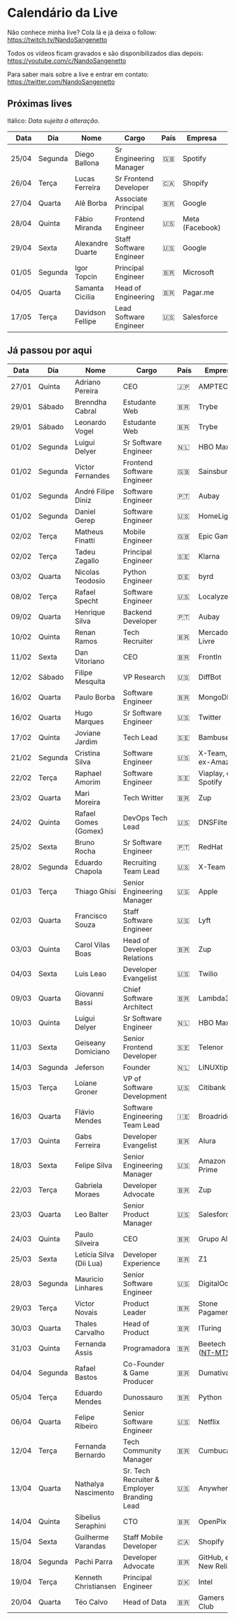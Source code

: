 # Calendário da Live

Não conhece minha live? Cola lá e já deixa o follow: https://twitch.tv/NandoSangenetto

Todos os vídeos ficam gravados e são disponibilizados dias depois: https://youtube.com/c/NandoSangenetto

Para saber mais sobre a live e entrar em contato: https://twitter.com/NandoSangenetto

## Próximas lives

Itálico: _Data sujeita à alteração_.

| Data  | Dia      | Nome                    | Cargo                      | País | Empresa          | LinkedIn | Calendário | 
|------:|----------|-------------------------|----------------------------|:----:|------------------|----------|------------|
| 25/04 | Segunda   | Diego Ballona          | Sr Engineering Manager     | 🇬🇧   | Spotify          | [LinkedIn](https://www.linkedin.com/in/dballona/) | [Google](https://www.google.com/calendar/render?action=TEMPLATE&text=Live+do+Nando+na+Twitch&location=https%3A%2F%2Ftwitch.tv%2FNandoSangenetto&dates=20220425T130000Z%2F20220425T160000Z) / [Outlook](https://outlook.live.com/calendar/0/deeplink/compose?rru=addevent&path=%2Fcalendar%2Faction%2Fcompose&startdt=2022-04-25T13%3A00%3A00Z&enddt=2022-04-25T16%3A00%3A00Z&subject=Live%20do%20Nando%20na%20Twitch&body=&location=https%3A%2F%2Ftwitch.tv%2FNandoSangenetto&allday=false) |
| 26/04 | Terça     | Lucas Ferreira         | Sr Frontend Developer      | 🇨🇦   | Shopify          | [LinkedIn](https://www.linkedin.com/in/lucasfrosty/) | [Google](https://www.google.com/calendar/render?action=TEMPLATE&text=Live+do+Nando+na+Twitch&location=https%3A%2F%2Ftwitch.tv%2FNandoSangenetto&dates=20220426T130000Z%2F20220426T160000Z) / [Outlook](https://outlook.live.com/calendar/0/deeplink/compose?rru=addevent&path=%2Fcalendar%2Faction%2Fcompose&startdt=2022-04-26T13%3A00%3A00Z&enddt=2022-04-26T16%3A00%3A00Z&subject=Live%20do%20Nando%20na%20Twitch&body=&location=https%3A%2F%2Ftwitch.tv%2FNandoSangenetto&allday=false) |
| 27/04 | Quarta    | Alê Borba              | Associate Principal        | 🇧🇷   | Google           | [LinkedIn](https://www.linkedin.com/in/ale-borba/) | [Google](https://www.google.com/calendar/render?action=TEMPLATE&text=Live+do+Nando+na+Twitch&location=https%3A%2F%2Ftwitch.tv%2FNandoSangenetto&dates=20220427T130000Z%2F20220427T160000Z) / [Outlook](https://outlook.live.com/calendar/0/deeplink/compose?rru=addevent&path=%2Fcalendar%2Faction%2Fcompose&startdt=2022-04-27T13%3A00%3A00Z&enddt=2022-04-27T16%3A00%3A00Z&subject=Live%20do%20Nando%20na%20Twitch&body=&location=https%3A%2F%2Ftwitch.tv%2FNandoSangenetto&allday=false) |
| 28/04 | Quinta    | Fábio Miranda          | Frontend Engineer          | 🇺🇸   | Meta (Facebook)  | [LinkedIn](https://www.linkedin.com/in/fabiomirandacosta/) | [Google](https://www.google.com/calendar/render?action=TEMPLATE&text=Live+do+Nando+na+Twitch&location=https%3A%2F%2Ftwitch.tv%2FNandoSangenetto&dates=20220428T130000Z%2F20220428T160000Z) / [Outlook](https://outlook.live.com/calendar/0/deeplink/compose?rru=addevent&path=%2Fcalendar%2Faction%2Fcompose&startdt=2022-04-28T13%3A00%3A00Z&enddt=2022-04-28T16%3A00%3A00Z&subject=Live%20do%20Nando%20na%20Twitch&body=&location=https%3A%2F%2Ftwitch.tv%2FNandoSangenetto&allday=false) |
| 29/04 | Sexta     | Alexandre Duarte       | Staff Software Engineer    | 🇺🇸   | Google           | [LinkedIn](https://www.linkedin.com/in/alexandreduarte/) | [Google](https://www.google.com/calendar/render?action=TEMPLATE&text=Live+do+Nando+na+Twitch&location=https%3A%2F%2Ftwitch.tv%2FNandoSangenetto&dates=20220429T130000Z%2F20220429T160000Z) / [Outlook](https://outlook.live.com/calendar/0/deeplink/compose?rru=addevent&path=%2Fcalendar%2Faction%2Fcompose&startdt=2022-04-29T13%3A00%3A00Z&enddt=2022-04-29T16%3A00%3A00Z&subject=Live%20do%20Nando%20na%20Twitch&body=&location=https%3A%2F%2Ftwitch.tv%2FNandoSangenetto&allday=false) |
| 01/05 | Segunda   | Igor Topcin            | Principal Engineer         | 🇧🇷   | Microsoft        | [LinkedIn](https://www.linkedin.com/in/igortopcin/) | [Google](https://www.google.com/calendar/render?action=TEMPLATE&text=Live+do+Nando+na+Twitch&location=https%3A%2F%2Ftwitch.tv%2FNandoSangenetto&dates=20220501T130000Z%2F20220501T160000Z) / [Outlook](https://outlook.live.com/calendar/0/deeplink/compose?rru=addevent&path=%2Fcalendar%2Faction%2Fcompose&startdt=2022-05-01T13%3A00%3A00Z&enddt=2022-05-01T16%3A00%3A00Z&subject=Live%20do%20Nando%20na%20Twitch&body=&location=https%3A%2F%2Ftwitch.tv%2FNandoSangenetto&allday=false) |
| 04/05 | Quarta    | Samanta Cicilia        | Head of Engineering        | 🇧🇷   | Pagar.me         | [LinkedIn](https://www.linkedin.com/in/samantacici/) | [Google](https://www.google.com/calendar/render?action=TEMPLATE&text=Live+do+Nando+na+Twitch&location=https%3A%2F%2Ftwitch.tv%2FNandoSangenetto&dates=20220504T130000Z%2F20220504T160000Z) / [Outlook](https://outlook.live.com/calendar/0/deeplink/compose?rru=addevent&path=%2Fcalendar%2Faction%2Fcompose&startdt=2022-04-25T13%3A00%3A00Z&enddt=2022-04-25T16%3A00%3A00Z&subject=Live%20do%20Nando%20na%20Twitch&body=&location=https%3A%2F%2Ftwitch.tv%2FNandoSangenetto&allday=false) |
| 17/05 | Terça     | Davidson Fellipe       | Lead Software Engineer     | 🇺🇸   | Salesforce         | [LinkedIn](https://www.linkedin.com/in/fellipe/) | [Google](https://www.google.com/calendar/render?action=TEMPLATE&text=Live+do+Nando+na+Twitch&location=https%3A%2F%2Ftwitch.tv%2FNandoSangenetto&dates=20220517T130000Z%2F20220517T160000Z) / [Outlook](https://outlook.live.com/calendar/0/deeplink/compose?rru=addevent&path=%2Fcalendar%2Faction%2Fcompose&startdt=2022-05-17T13%3A00%3A00Z&enddt=2022-05-17T16%3A00%3A00Z&subject=Live%20do%20Nando%20na%20Twitch&body=&location=https%3A%2F%2Ftwitch.tv%2FNandoSangenetto&allday=false) |


## Já passou por aqui
| Data  | Dia     | Nome                 | Cargo                       | País | Empresa             | LinkedIn | Video |
|-------|---------|----------------------|-----------------------------|------|---------------------|----------|-------|
| 27/01 | Quinta  | Adriano Pereira      | CEO                         |  🇯🇵  | AMPTEC              | [LinkedIn](https://www.linkedin.com/in/adriano-martins-pereira-1129793/) | [Video](https://www.youtube.com/c/NandoSangenetto) |
| 29/01 | Sábado  | Brenndha Cabral      | Estudante Web               |  🇧🇷  | Trybe               | [LinkedIn](https://www.linkedin.com/in/brenndhacabral/) | [Video](https://www.youtube.com/watch?v=nAOJJ92fM3E&list=PLC4KeB5Kxnn-GJMj4Z_kWzsq3xMy36R0J) |
| 29/01 | Sábado  | Leonardo Vogel       | Estudante Web               |  🇧🇷  | Trybe               | [LinkedIn](https://www.linkedin.com/in/leeovogel/) | [Video](https://www.youtube.com/watch?v=nAOJJ92fM3E&list=PLC4KeB5Kxnn-GJMj4Z_kWzsq3xMy36R0J) |
| 01/02 | Segunda | Luigui Delyer        | Sr Software Engineer        |  🇳🇱  | HBO Max             | [LinkedIn](https://www.linkedin.com/in/luiguild/) | [Video](https://www.youtube.com/watch?v=V6cXTz_b_bI&list=PLC4KeB5Kxnn-GJMj4Z_kWzsq3xMy36R0J) |
| 01/02 | Segunda | Victor Fernandes     | Frontend Software Engineer  |  🇬🇧  | Sainsbury's         | [LinkedIn](https://www.linkedin.com/in/victorcfernandes/) | [Video](https://www.youtube.com/watch?v=V6cXTz_b_bI&list=PLC4KeB5Kxnn-GJMj4Z_kWzsq3xMy36R0J) |
| 01/02 | Segunda | André Filipe Diniz   | Software Engineer           |  🇵🇹  | Aubay               | [LinkedIn](https://www.linkedin.com/in/andrefcdiniz/) | [Video](https://www.youtube.com/watch?v=V6cXTz_b_bI&list=PLC4KeB5Kxnn-GJMj4Z_kWzsq3xMy36R0J) |
| 01/02 | Segunda | Daniel Gerep         | Software Engineer           |  🇺🇸  | HomeLight           | [LinkedIn](https://www.linkedin.com/in/daniel-gerep-bb5290202/) | [Video](https://www.youtube.com/watch?v=V6cXTz_b_bI&list=PLC4KeB5Kxnn-GJMj4Z_kWzsq3xMy36R0J) |
| 02/02 | Terça   | Matheus Finatti      | Mobile Engineer             |  🇬🇧  | Epic Games          | [LinkedIn](https://www.linkedin.com/in/mfinatti/) | [Video](https://www.youtube.com/watch?v=YME6wON6-TE&list=PLC4KeB5Kxnn-GJMj4Z_kWzsq3xMy36R0J) |
| 02/02 | Terça   | Tadeu Zagallo        | Principal Engineer          |  🇸🇪  | Klarna              | [LinkedIn](https://www.linkedin.com/in/tadeuzagallo/) | [Video](https://www.youtube.com/watch?v=RSLcMZekJyw&list=PLC4KeB5Kxnn-GJMj4Z_kWzsq3xMy36R0J) |
| 03/02 | Quarta  | Nicolas Teodosio     | Python Engineer             |  🇩🇪  | byrd                | [LinkedIn](https://www.linkedin.com/in/nicolas-teodosio/) | [Video](https://www.youtube.com/watch?v=koUmu0gMwb0&list=PLC4KeB5Kxnn-GJMj4Z_kWzsq3xMy36R0J) |
| 08/02 | Terça   | Rafael Specht        | Software Engineer           |  🇺🇸  | Localyze            | [LinkedIn](https://www.linkedin.com/in/rsdasilva/) | [Video](https://www.youtube.com/watch?v=teRTJsd5JWs&list=PLC4KeB5Kxnn-GJMj4Z_kWzsq3xMy36R0J) |
| 09/02 | Quarta  | Henrique Silva       | Backend Developer           |  🇵🇹  | Aubay               | [LinkedIn](https://www.linkedin.com/in/henriquedsilva/) | [Video](https://www.youtube.com/watch?v=whFBGo8o7Ks&list=PLC4KeB5Kxnn-GJMj4Z_kWzsq3xMy36R0J) |
| 10/02 | Quinta  | Renan Ramos          | Tech Recruiter              |  🇧🇷  | Mercado Livre       | [LinkedIn](https://www.linkedin.com/in/renanscr/) | [Video](https://www.youtube.com/watch?v=ccySCIdryTk&list=PLC4KeB5Kxnn-GJMj4Z_kWzsq3xMy36R0J) |
| 11/02 | Sexta   | Dan Vitoriano        | CEO                         |  🇧🇷  | FrontIn             | [LinkedIn](https://www.linkedin.com/in/danvitoriano/) | [Video](https://www.youtube.com/watch?v=zOm2tktdMJY&list=PLC4KeB5Kxnn-GJMj4Z_kWzsq3xMy36R0J) |
| 12/02 | Sábado  | Filipe Mesquita      | VP Research                 |  🇺🇸  | DiffBot             | [LinkedIn](https://www.linkedin.com/in/mesquita/) | [Video](https://www.youtube.com/watch?v=6c0IP2E3qWg&list=PLC4KeB5Kxnn-GJMj4Z_kWzsq3xMy36R0J) |
| 16/02 | Quarta  | Paulo Borba          | Software Engineer           |  🇧🇷  | MongoDB             | [LinkedIn](https://www.linkedin.com/in/pauloesb/) | [Video](https://www.youtube.com/watch?v=HgQsBLWOxYo&list=PLC4KeB5Kxnn-GJMj4Z_kWzsq3xMy36R0J) |
| 16/02 | Quarta  | Hugo Marques         | Sr Software Engineer        |  🇺🇸  | Twitter             | [LinkedIn](https://www.linkedin.com/in/hugodesmarques/) | [Video](https://www.youtube.com/watch?v=jaDfHbdrnEc&list=PLC4KeB5Kxnn-GJMj4Z_kWzsq3xMy36R0J) |
| 17/02 | Quinta  | Joviane Jardim       | Tech Lead                   |  🇸🇪  | Bambuser            | [LinkedIn](https://www.linkedin.com/in/jovianejardim/) | [Video](https://www.youtube.com/watch?v=ptJLp0RUNwo&list=PLC4KeB5Kxnn-GJMj4Z_kWzsq3xMy36R0J) |
| 21/02 | Segunda | Cristina Silva       | Software Engineer           |  🇺🇸  | X-Team, ex-Amazon   | [LinkedIn](https://www.linkedin.com/in/crissilvaeng/) | [Video](https://www.youtube.com/watch?v=0wbw4CW14IQ&list=PLC4KeB5Kxnn-GJMj4Z_kWzsq3xMy36R0J) |
| 22/02 | Terça   | Raphael Amorim       | Software Engineer           |  🇸🇪  | Viaplay, ex-Spotify | [LinkedIn](https://www.linkedin.com/in/hugoraphael/) | [Video](https://www.youtube.com/watch?v=XMVCx4Gn8I0&list=PLC4KeB5Kxnn-GJMj4Z_kWzsq3xMy36R0J) |
| 23/02 | Quarta  | Mari Moreira         | Tech Writter                |  🇧🇷  | Zup                 | [LinkedIn](https://www.linkedin.com/in/marimoreiratw/) | [Video](https://www.youtube.com/watch?v=U97ivhxDYYU&list=PLC4KeB5Kxnn-GJMj4Z_kWzsq3xMy36R0J) |
| 24/02 | Quinta  | Rafael Gomes (Gomex) | DevOps Tech Lead            |  🇺🇸  | DNSFilter           | [LinkedIn](https://www.linkedin.com/in/rbgomes/) | [Video](https://www.youtube.com/watch?v=iBePflw13vs&list=PLC4KeB5Kxnn-GJMj4Z_kWzsq3xMy36R0J) |
| 25/02 | Sexta   | Bruno Rocha          | Sr Software Engineer        |  🇵🇹  | RedHat              | [LinkedIn](https://www.linkedin.com/in/rochacbruno/) | [Video](https://www.youtube.com/watch?v=uZeUgIltHWE&list=PLC4KeB5Kxnn-GJMj4Z_kWzsq3xMy36R0J) |
| 28/02 | Segunda | Eduardo Chapola      | Recruiting Team Lead        |  🇺🇸  | X-Team              | [LinkedIn](https://www.linkedin.com/in/eduardochapola/) | [Video](https://www.youtube.com/watch?v=p00bTN7UaOY&list=PLC4KeB5Kxnn-GJMj4Z_kWzsq3xMy36R0J) |
| 01/03 | Terça   | Thiago Ghisi         | Senior Engineering Manager  |  🇺🇸  | Apple               | [LinkedIn](https://www.linkedin.com/in/thiagoghisi/) | [Video](https://www.youtube.com/watch?v=7V3eiu37NE4&list=PLC4KeB5Kxnn-GJMj4Z_kWzsq3xMy36R0J) |
| 02/03 | Quarta  | Francisco Souza      | Staff Software Engineer     |  🇺🇸  | Lyft                | [LinkedIn](https://www.linkedin.com/in/franciscosouza/) | [Video](https://www.youtube.com/watch?v=36jdqDJNKb0&list=PLC4KeB5Kxnn-GJMj4Z_kWzsq3xMy36R0J) |
| 03/03 | Quinta  | Carol Vilas Boas     | Head of Developer Relations |  🇧🇷  | Zup                 | [LinkedIn](https://www.linkedin.com/in/carolfvb/) | [Video](https://www.youtube.com/watch?v=-Po60GvM3UA&list=PLC4KeB5Kxnn-GJMj4Z_kWzsq3xMy36R0J) |
| 04/03 | Sexta   | Luis Leao            | Developer Evangelist        |  🇺🇸  | Twilio              | [LinkedIn](https://www.linkedin.com/in/luisleao/) | [Video](https://www.youtube.com/watch?v=QTW5dnuzZZY&list=PLC4KeB5Kxnn-GJMj4Z_kWzsq3xMy36R0J) |
| 09/03 | Quarta  | Giovanni Bassi       | Chief Software Architect    | 🇧🇷   | Lambda3             | [LinkedIn](https://www.linkedin.com/in/giovannibassi/) | [Video](https://www.youtube.com/watch?v=UrZAa4vsnIc&list=PLC4KeB5Kxnn-GJMj4Z_kWzsq3xMy36R0J) |
| 10/03 | Quinta  | Luigui Delyer        | Sr Software Engineer        | 🇳🇱   | HBO Max             | [LinkedIn](https://www.linkedin.com/in/luiguild/) | [Video](https://www.youtube.com/watch?v=KafUzFITYL0&list=PLC4KeB5Kxnn-GJMj4Z_kWzsq3xMy36R0J) |
| 11/03 | Sexta    | Geiseany Domiciano      | Senior Frontend Developer  | 🇸🇪   | Telenor          | [LinkedIn](https://www.linkedin.com/in/geisydomiciano/) | [Video](https://www.youtube.com/watch?v=PCoY34nUw9A&list=PLC4KeB5Kxnn-GJMj4Z_kWzsq3xMy36R0J) |
| 14/03 | Segunda  | Jeferson                | Founder                    | 🇳🇱   | LINUXtips        | [LinkedIn](https://www.linkedin.com/in/jefersonfernando/) |  [Video](https://www.youtube.com/watch?v=lllpmvYNbZw&list=PLC4KeB5Kxnn-GJMj4Z_kWzsq3xMy36R0J) |
| 15/03 | Terça    | Loiane Groner           | VP of Software Development | 🇺🇸   | Citibank         | [LinkedIn](https://www.linkedin.com/in/loiane/) | [Video](https://www.youtube.com/watch?v=ps2z4laphJ4&list=PLC4KeB5Kxnn-GJMj4Z_kWzsq3xMy36R0J) |
| 16/03 | Quarta   | Flávio Mendes           | Software Engineering Team Lead | 🇮🇪 | Broadridge       | [LinkedIn](https://www.linkedin.com/in/flaviojmendes/) | [Video](https://www.youtube.com/watch?v=fgmIu3a9AgA&list=PLC4KeB5Kxnn-GJMj4Z_kWzsq3xMy36R0J) |
| 17/03 | Quinta   | Gabs Ferreira           | Developer Evangelist       | 🇧🇷   | Alura            | [LinkedIn](https://www.linkedin.com/in/gabsferreira/) | [Video](https://www.youtube.com/watch?v=Uwmn2Teao3A&list=PLC4KeB5Kxnn-GJMj4Z_kWzsq3xMy36R0J) |
| 18/03 | Sexta    | Felipe Silva            | Senior Engineering Manager | 🇺🇸   | Amazon Prime     | [LinkedIn](https://www.linkedin.com/in/felipesilva/) | [Video](https://www.youtube.com/watch?v=AfjBagWOygo&list=PLC4KeB5Kxnn-GJMj4Z_kWzsq3xMy36R0J) |
| 22/03 | Terça    | Gabriela Moraes         | Developer Advocate         | 🇧🇷   | Zup              | [LinkedIn](https://www.linkedin.com/in/gabrielaomoraes/) | [Video](https://www.youtube.com/watch?v=x7diYHf0NBs&list=PLC4KeB5Kxnn-GJMj4Z_kWzsq3xMy36R0J) |
| 23/03 | Quarta   | Leo Balter              | Senior Product Manager     | 🇺🇸   | Salesforce       | [LinkedIn](https://www.linkedin.com/in/leonardobalter/) | [Video](https://www.youtube.com/watch?v=M2_JzhuUC9c&list=PLC4KeB5Kxnn-GJMj4Z_kWzsq3xMy36R0J) |
| 24/03 | Quinta   | Paulo Silveira          | CEO                        | 🇧🇷   | Grupo Alura      | [LinkedIn](https://www.linkedin.com/in/paulosilveira/) | [Video](https://www.youtube.com/watch?v=RqH2AE9euDo&list=PLC4KeB5Kxnn-GJMj4Z_kWzsq3xMy36R0J) |
| 25/03 | Sexta    | Letícia Silva (Dii Lua) | Developer Experience       | 🇧🇷   | Z1               | [LinkedIn](https://www.linkedin.com/in/leticiasilvar/) | [Video](https://www.youtube.com/watch?v=I1qcmmkszxc&list=PLC4KeB5Kxnn-GJMj4Z_kWzsq3xMy36R0J) |
| 28/03 | Segunda  | Mauricio Linhares       | Senior Software Engineer   | 🇺🇸   | DigitalOcean     | [LinkedIn](https://www.linkedin.com/in/mauriciolinhares/) | [Video](https://www.youtube.com/watch?v=w67paaBI2hU&list=PLC4KeB5Kxnn-GJMj4Z_kWzsq3xMy36R0J) |
| 29/03 | Terça     | Victor Novais          | Product Leader             | 🇧🇷   | Stone Pagamentos | [LinkedIn](https://www.linkedin.com/in/victornovais/) | [Video](https://www.youtube.com/watch?v=9xI2iHQ3OOI&list=PLC4KeB5Kxnn-GJMj4Z_kWzsq3xMy36R0J) |
| 30/03 | Quarta    | Thales Carvalho        | Head of Product            | 🇧🇷   | ITuring          | [LinkedIn](https://www.linkedin.com/in/thalesmcarvalho/) | [Video](https://www.youtube.com/watch?v=8wF6HrL6bG0&list=PLC4KeB5Kxnn-GJMj4Z_kWzsq3xMy36R0J) |
| 31/03 | Quinta    | Fernanda Assis         | Programadora              | 🇧🇷   | Beetech ([NT-MTST](https://www.twitch.tv/nucleo_de_tecnologia_mtst)) | [LinkedIn](https://www.linkedin.com/in/fernanda-assis-a8bbb4217/) | [Video](https://www.youtube.com/watch?v=0L1ghg43J88&list=PLC4KeB5Kxnn-GJMj4Z_kWzsq3xMy36R0J) |
| 04/04 | Segunda     | Rafael Bastos        | Co-Founder & Game Producer | 🇧🇷   | Dumativa         | [LinkedIn](https://www.linkedin.com/in/arantesbastos/) | [Video](https://www.youtube.com/watch?v=mJihbzETyRM&list=PLC4KeB5Kxnn-GJMj4Z_kWzsq3xMy36R0J) |
| 05/04 | Terça     | Eduardo Mendes         | Dunossauro                 | 🇧🇷   | Python           | [LinkedIn](https://www.linkedin.com/in/dunossauro/) | [Video](https://www.youtube.com/watch?v=iwcGtr1qmXk&list=PLC4KeB5Kxnn-GJMj4Z_kWzsq3xMy36R0J) |
| 06/04 | Quarta    | Felipe Ribeiro         | Senior Software Engineer   | 🇺🇸   | Netflix          | [LinkedIn](https://www.linkedin.com/in/felipernb/) | [Video](https://www.youtube.com/watch?v=noJTo4WNlWE&list=PLC4KeB5Kxnn-GJMj4Z_kWzsq3xMy36R0J) |
| 12/04 | Terça     | Fernanda Bernardo      | Tech Community Manager     | 🇧🇷   | Cumbuca          | [LinkedIn](https://www.linkedin.com/in/fernandabernardo/) | [Video](https://www.youtube.com/watch?v=fyja2EVX2m0&list=PLC4KeB5Kxnn-GJMj4Z_kWzsq3xMy36R0J) |
| 13/04 | Quarta    | Nathalya Nascimento    | Sr. Tech Recruiter & Employer Branding Lead | 🇺🇸     | Anywhere | [LinkedIn](https://www.linkedin.com/in/nnascimento/) | [Video](https://www.youtube.com/watch?v=YgrjKBdrXDw&list=PLC4KeB5Kxnn-GJMj4Z_kWzsq3xMy36R0J) |
| 14/04 | Quinta    | Sibelius Seraphini     | CTO     | 🇧🇷   | OpenPix   | [LinkedIn](https://www.linkedin.com/in/sibeliusseraphini) | [Video](https://www.youtube.com/watch?v=3b7KvS_AoXI&list=PLC4KeB5Kxnn-GJMj4Z_kWzsq3xMy36R0J) |
| 15/04 | Sexta     | Guilherme Varandas     | Staff Mobile Developer     | 🇨🇦   | Shopify          | [LinkedIn](https://www.linkedin.com/in/guilhermevarandas/) | [Video](https://www.youtube.com/watch?v=k8hrWNsHBMc&list=PLC4KeB5Kxnn-GJMj4Z_kWzsq3xMy36R0J) |
| 18/04 | Segunda   | Pachi Parra            | Developer Advocate | 🇧🇷  | GitHub, ex-New Relic | [LinkedIn](https://www.linkedin.com/in/pachicodes/) | [Video](https://www.youtube.com/watch?v=IMpnNW_QHPs&list=PLC4KeB5Kxnn-GJMj4Z_kWzsq3xMy36R0J) |
| 19/04 | Terça     | Kenneth Christiansen   | Principal Engineer         | 🇩🇰   | Intel            | [LinkedIn](https://www.linkedin.com/in/kenneth-rohde-christiansen/) | [Video](https://www.youtube.com/watch?v=AOR4US1DdNY&list=PLC4KeB5Kxnn-GJMj4Z_kWzsq3xMy36R0J) |
| 20/04 | Quarta    | Téo Calvo              | Head of Data               |  🇧🇷  | Gamers Club      | [LinkedIn](https://www.linkedin.com/in/teocalvo/) | [Video](https://www.youtube.com/watch?v=zlDaHgNYt5A&list=PLC4KeB5Kxnn-GJMj4Z_kWzsq3xMy36R0J) |
